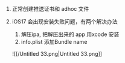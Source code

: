 1. 正常创建推送证书和 adhoc 文件
2. iOS17 会出现安装失败问题，有两个解决办法
    
    1. 解压ipa, 把解压出来的 app 用xcode 安装
    2. info.plist 添加Bundle name
    
    ![[/Untitled 33.png|Untitled 33.png]]